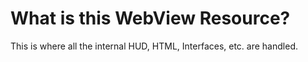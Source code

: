 # What is this WebView Resource?

This is where all the internal HUD, HTML, Interfaces, etc. are handled.